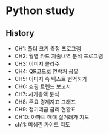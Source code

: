 # Python study

## History

- CH1: 폴더 크기 측정 프로그램
- CH2: 월별 카드 지출내역 분석 프로그램
- CH3: 이미지 콜라주
- CH4: QR코드로 연락처 공유
- CH5: 이미지 속 텍스트 번역하기
- CH6: 쇼핑 트렌드 보고서
- CH7: 시가총액 분석
- CH8: 주요 경제지표 그래프
- CH9: 정기예금 금리 현황표
- CH10: 아파트 매매 실거래가 지도
- ch11: 미쉐린 가이드 지도
